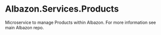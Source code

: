 # Albazon.Services.Products
Microservice to manage Products within Albazon. For more information see main Albazon repo.
